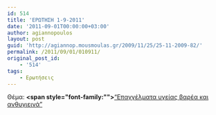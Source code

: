 ```yaml
---
id: 514
title: 'ΕΡΩΤΗΣΗ 1-9-2011'
date: '2011-09-01T00:00:00+03:00'
author: agiannopoulos
layout: post
guid: 'http://agiannop.mousmoulas.gr/2009/11/25/25-11-2009-82/'
permalink: /2011/09/01/010911/
original_post_id:
    - '514'
tags:
    - Ερωτήσεις
---
```


Θέμα: **<span style="font-family:""></span>**[“Επαγγέλματα υγείας βαρέα και ανθυγιεινά” ](/wp-content/uploads/2009/11/01092011_barea_kai_anthigieina.pdf)